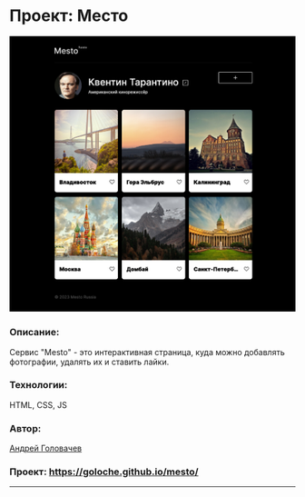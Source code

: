 # Проект: Место

![Скриншот страницы](/images/Demo.png)

### Описание:

Сервис "Mesto" - это интерактивная страница, куда можно добавлять фотографии, удалять их и ставить лайки.

### Технологии:

HTML, CSS, JS

### Автор:

[Андрей Головачев](https://github.com/Goloche)

### Проект: https://goloche.github.io/mesto/

---
